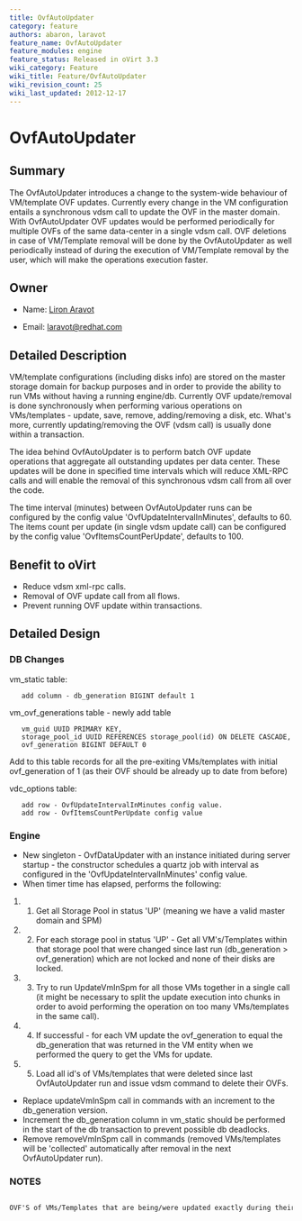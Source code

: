 ```yaml
---
title: OvfAutoUpdater
category: feature
authors: abaron, laravot
feature_name: OvfAutoUpdater
feature_modules: engine
feature_status: Released in oVirt 3.3
wiki_category: Feature
wiki_title: Feature/OvfAutoUpdater
wiki_revision_count: 25
wiki_last_updated: 2012-12-17
---
```


# OvfAutoUpdater

## Summary

The OvfAutoUpdater introduces a change to the system-wide behaviour of VM/template OVF updates. Currently every change in the VM configuration entails a synchronous vdsm call to update the OVF in the master domain. With OvfAutoUpdater OVF updates would be performed periodically for multiple OVFs of the same data-center in a single vdsm call. OVF deletions in case of VM/Template removal will be done by the OvfAutoUpdater as well periodically instead of during the execution of VM/Template removal by the user, which will make the operations execution faster.

## Owner

*   Name: [ Liron Aravot](User:Laravot)

<!-- -->

*   Email: <laravot@redhat.com>

## Detailed Description

VM/template configurations (including disks info) are stored on the master storage domain for backup purposes and in order to provide the ability to run VMs without having a running engine/db. Currently OVF update/removal is done synchronously when performing various operations on VMs/templates - update, save, remove, adding/removing a disk, etc. What's more, currently updating/removing the OVF (vdsm call) is usually done within a transaction.

The idea behind OvfAutoUpdater is to perform batch OVF update operations that aggregate all outstanding updates per data center. These updates will be done in specified time intervals which will reduce XML-RPC calls and will enable the removal of this synchronous vdsm call from all over the code.

The time interval (minutes) between OvfAutoUpdater runs can be configured by the config value 'OvfUpdateIntervalInMinutes', defaults to 60. The items count per update (in single vdsm update call) can be configured by the config value 'OvfItemsCountPerUpdate', defaults to 100.

## Benefit to oVirt

*   Reduce vdsm xml-rpc calls.
*   Removal of OVF update call from all flows.
*   Prevent running OVF update within transactions.

## Detailed Design

### DB Changes

vm_static table:

       add column - db_generation BIGINT default 1

vm_ovf_generations table - newly add table

       vm_guid UUID PRIMARY KEY,
       storage_pool_id UUID REFERENCES storage_pool(id) ON DELETE CASCADE,
       ovf_generation BIGINT DEFAULT 0

Add to this table records for all the pre-exiting VMs/templates with initial ovf_generation of 1 (as their OVF should be already up to date from before)

vdc_options table:

       add row - OvfUpdateIntervalInMinutes config value.
       add row - OvfItemsCountPerUpdate config value

### Engine

*   New singleton - OvfDataUpdater with an instance initiated during server startup - the constructor schedules a quartz job with interval as configured in the 'OvfUpdateIntervalInMinutes' config value.
*   When timer time has elapsed, performs the following:

1.  1. Get all Storage Pool in status 'UP' (meaning we have a valid master domain and SPM)
2.  2. For each storage pool in status 'UP' - Get all VM's/Templates within that storage pool that were changed since last run (db_generation > ovf_generation) which are not locked and none of their disks are locked.
3.  3. Try to run UpdateVmInSpm for all those VMs together in a single call (it might be necessary to split the update execution into chunks in order to avoid performing the operation on too many VMs/templates in the same call).
4.  4. If successful - for each VM update the ovf_generation to equal the db_generation that was returned in the VM entity when we performed the query to get the VMs for update.
5.  5. Load all id's of VMs/templates that were deleted since last OvfAutoUpdater run and issue vdsm command to delete their OVFs.

*   Replace updateVmInSpm call in commands with an increment to the db_generation version.
*   Increment the db_generation column in vm_static should be performed in the start of the db transaction to prevent possible db deadlocks.
*   Remove removeVmInSpm call in commands (removed VMs/templates will be 'collected' automatically after removal in the next OvfAutoUpdater run).

### NOTES

      OVF'S of VMs/Templates that are being/were updated exactly during their processing by OvfAutoUpdater run will have their OVF updated in the storage the next OvfAutoUpdater run, DB updates will occur regularly.


